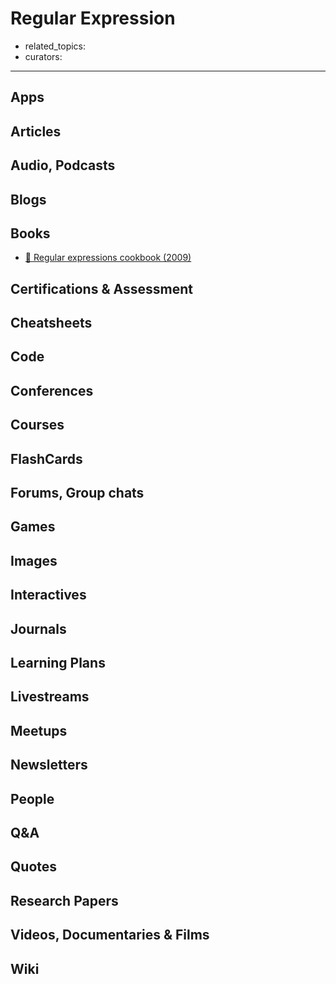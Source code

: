 # Regular Expression

- related_topics:
- curators:

------

## Apps

## Articles

## Audio, Podcasts

## Blogs

## Books

- [📕 Regular expressions cookbook (2009)](http://www.goodreads.com/book/show/6125777-regular-expressions-cookbook)


## Certifications & Assessment

## Cheatsheets

## Code

## Conferences

## Courses

## FlashCards

## Forums, Group chats

## Games

## Images

## Interactives

## Journals

## Learning Plans

## Livestreams

## Meetups

## Newsletters

## People

## Q&A

## Quotes

## Research Papers

## Videos, Documentaries & Films

## Wiki
